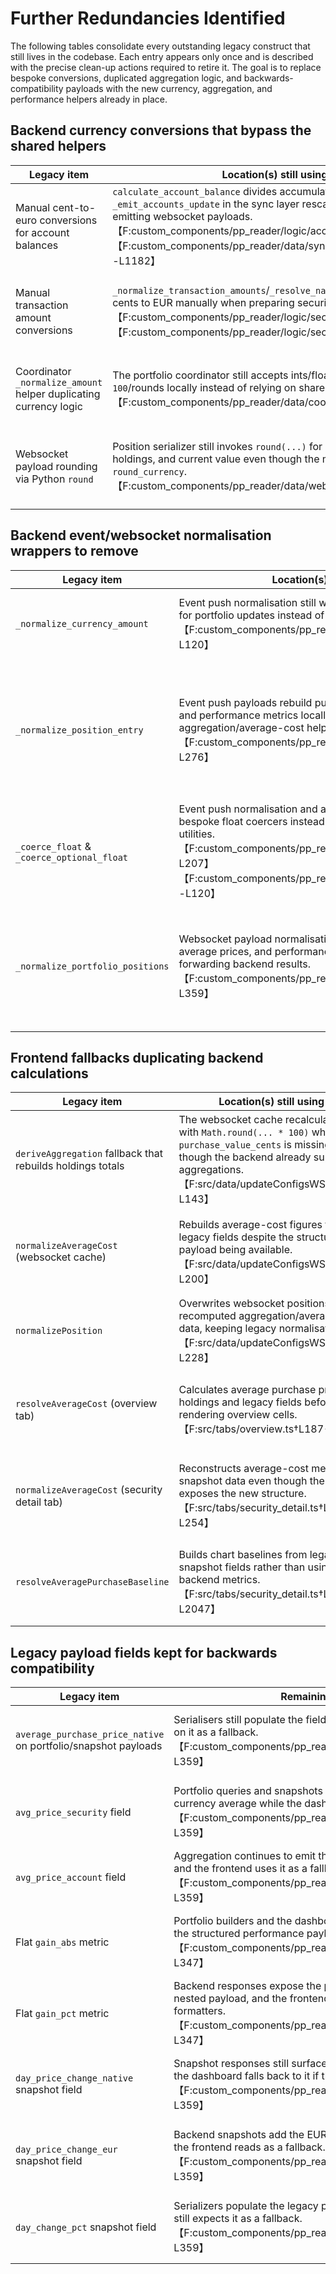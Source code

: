 # Further Redundancies Identified

The following tables consolidate every outstanding legacy construct that still lives in the codebase. Each entry appears only once and is described with the precise clean-up actions required to retire it. The goal is to replace bespoke conversions, duplicated aggregation logic, and backwards-compatibility payloads with the new currency, aggregation, and performance helpers already in place.

## Backend currency conversions that bypass the shared helpers

| Legacy item | Location(s) still using it | Cleanup actions to remove |
| --- | --- | --- |
| Manual cent-to-euro conversions for account balances | `calculate_account_balance` divides accumulated saldo by `100.0`, and `_emit_accounts_update` in the sync layer rescales raw balances before emitting websocket payloads.【F:custom_components/pp_reader/logic/accounting.py†L67-L72】【F:custom_components/pp_reader/data/sync_from_pclient.py†L1159-L1182】 | Replace all `/ 100` and bespoke rounding with `cent_to_eur` and `round_currency` so balances flow through the central currency utilities, then delete the redundant math once callers are updated.【F:custom_components/pp_reader/util/currency.py†L34-L69】 |
| Manual transaction amount conversions | `_normalize_transaction_amounts`/`_resolve_native_amount` convert cents to EUR manually when preparing security transaction payloads.【F:custom_components/pp_reader/logic/securities.py†L98-L125】【F:custom_components/pp_reader/logic/securities.py†L340-L405】 | Route every amount (gross, fees, taxes, native legs) through `cent_to_eur`/`round_currency`, update tests/fixtures accordingly, and then remove the legacy conversion paths from the securities module.【F:custom_components/pp_reader/util/currency.py†L34-L69】 |
| Coordinator `_normalize_amount` helper duplicating currency logic | The portfolio coordinator still accepts ints/floats and divides by `100`/rounds locally instead of relying on shared helpers.【F:custom_components/pp_reader/data/coordinator.py†L77-L92】 | Inline calls to `cent_to_eur` and `round_currency`, migrate every caller to the helpers, and drop the bespoke `_normalize_amount` implementation afterwards.【F:custom_components/pp_reader/util/currency.py†L34-L69】 |
| Websocket payload rounding via Python `round` | Position serializer still invokes `round(...)` for purchase value, gains, holdings, and current value even though the module imports `round_currency`.【F:custom_components/pp_reader/data/websocket.py†L308-L347】 | Swap each `round` usage for `round_currency`, ensure payload comparisons in tests use the shared helper, then remove any now-unused rounding utilities from the websocket module.【F:custom_components/pp_reader/util/currency.py†L53-L69】 |

## Backend event/websocket normalisation wrappers to remove

| Legacy item | Location(s) still using it | Cleanup actions to remove |
| --- | --- | --- |
| `_normalize_currency_amount` | Event push normalisation still wraps cent and float conversions for portfolio updates instead of trusting the shared helpers.【F:custom_components/pp_reader/data/event_push.py†L40-L120】 | Replace the helper body with `cent_to_eur`/`round_currency`, update callers to use the utility module directly, and delete the wrapper once nothing references it.【F:.docs/TODO_redundancy_cleanup_plan.md†L22-L25】【F:custom_components/pp_reader/util/currency.py†L34-L69】 |
| `_normalize_position_entry` | Event push payloads rebuild purchase totals, average prices, and performance metrics locally, ignoring the aggregation/average-cost helpers.【F:custom_components/pp_reader/data/event_push.py†L160-L276】 | Consume `aggregation`, `average_cost`, and `performance` objects returned by `compute_holdings_aggregation`, `select_average_cost`, and `select_performance_metrics`; remove manual recomputation after adjusting serializers/tests to expect the structured payloads.【F:.docs/TODO_redundancy_cleanup_plan.md†L142-L166】【F:custom_components/pp_reader/data/aggregations.py†L149-L330】【F:custom_components/pp_reader/data/performance.py†L83-L194】 |
| `_coerce_float` & `_coerce_optional_float` | Event push normalisation and aggregation helpers still define bespoke float coercers instead of trusting the shared currency utilities.【F:custom_components/pp_reader/data/event_push.py†L167-L207】【F:custom_components/pp_reader/data/aggregations.py†L62-L120】 | Replace these coercers with calls to `cent_to_eur`/`round_currency`, update payload builders to expect already-normalised data, and delete the bespoke helpers afterwards.【F:.docs/TODO_redundancy_cleanup_plan.md†L152-L160】【F:custom_components/pp_reader/util/currency.py†L34-L69】 |
| `_normalize_portfolio_positions` | Websocket payload normalisation recomputes purchase totals, average prices, and performance metrics rather than forwarding backend results.【F:custom_components/pp_reader/data/websocket.py†L272-L359】 | Pass through the backend-provided `aggregation`, `average_cost`, and `performance` blocks untouched, adjust frontend consumers to rely on those structures, and remove the redundant recomputation logic.【F:.docs/TODO_redundancy_cleanup_plan.md†L152-L217】【F:custom_components/pp_reader/data/aggregations.py†L86-L330】【F:custom_components/pp_reader/data/performance.py†L83-L194】 |

## Frontend fallbacks duplicating backend calculations

| Legacy item | Location(s) still using it | Cleanup actions to remove |
| --- | --- | --- |
| `deriveAggregation` fallback that rebuilds holdings totals | The websocket cache recalculates totals with `Math.round(... * 100)` when `purchase_value_cents` is missing, even though the backend already supplies full aggregations.【F:src/data/updateConfigsWS.ts†L72-L143】 | Trust the `HoldingsAggregation` payload from the server: remove the fallback, pipe incoming aggregation data directly into the cache, and update tests/storybook fixtures to expect server-calculated fields only.【F:.docs/TODO_redundancy_cleanup_plan.md†L130-L181】【F:custom_components/pp_reader/data/aggregations.py†L149-L330】 |
| `normalizeAverageCost` (websocket cache) | Rebuilds average-cost figures from legacy fields despite the structured payload being available.【F:src/data/updateConfigsWS.ts†L146-L200】 | Consume the `AverageCostPayload` emitted via `select_average_cost`, delete derived math, and refactor consumers to rely on the structured shape exclusively.【F:.docs/TODO_redundancy_cleanup_plan.md†L140-L181】【F:custom_components/pp_reader/data/aggregations.py†L209-L330】 |
| `normalizePosition` | Overwrites websocket positions with recomputed aggregation/average-cost data, keeping legacy normalisation alive.【F:src/data/updateConfigsWS.ts†L202-L228】 | Preserve the server-provided structures, limit the helper to shape validation, and remove manual recomputation after updating downstream callers (tables, charts) to read the nested payloads.【F:.docs/TODO_redundancy_cleanup_plan.md†L177-L243】 |
| `resolveAverageCost` (overview tab) | Calculates average purchase prices from holdings and legacy fields before rendering overview cells.【F:src/tabs/overview.ts†L187-L288】 | Render `average_cost` directly from the API payload, adjust UI components to read nested metrics, and drop the derived calculations plus their supporting tests/mocks.【F:.docs/TODO_redundancy_cleanup_plan.md†L182-L196】【F:custom_components/pp_reader/data/aggregations.py†L209-L330】 |
| `normalizeAverageCost` (security detail tab) | Reconstructs average-cost metrics from snapshot data even though the snapshot exposes the new structure.【F:src/tabs/security_detail.ts†L160-L254】 | Depend on the snapshot’s `average_cost` object, delete redundant recomputation, and update the detail view plus tests to expect the structured payload only.【F:.docs/TODO_redundancy_cleanup_plan.md†L187-L248】【F:custom_components/pp_reader/data/aggregations.py†L209-L330】 |
| `resolveAveragePurchaseBaseline` | Builds chart baselines from legacy snapshot fields rather than using backend metrics.【F:src/tabs/security_detail.ts†L1825-L2047】 | Switch the chart baseline to `average_cost`/`performance` metrics produced by the backend, prune fallback logic, and refresh chart fixtures to mirror the new source of truth.【F:.docs/TODO_redundancy_cleanup_plan.md†L187-L248】【F:custom_components/pp_reader/data/performance.py†L83-L194】 |

## Legacy payload fields kept for backwards compatibility

| Legacy item | Remaining usage | Cleanup actions to remove |
| --- | --- | --- |
| `average_purchase_price_native` on portfolio/snapshot payloads | Serialisers still populate the field and frontend normalisers rely on it as a fallback.【F:custom_components/pp_reader/data/websocket.py†L272-L359】 | Update clients to read `average_cost.native`, backfill fixtures, and remove the legacy field from serializers once all consumers migrate.【F:custom_components/pp_reader/data/aggregations.py†L149-L330】 |
| `avg_price_security` field | Portfolio queries and snapshots expose the legacy security-currency average while the dashboard still reads it.【F:custom_components/pp_reader/data/websocket.py†L272-L359】 | Transition both backend serializers and frontend consumers to `average_cost.security`, then drop the deprecated field after ensuring compatibility shims/tests are updated.【F:custom_components/pp_reader/data/aggregations.py†L149-L330】 |
| `avg_price_account` field | Aggregation continues to emit the account-currency average and the frontend uses it as a fallback.【F:custom_components/pp_reader/data/websocket.py†L272-L359】 | Migrate to `average_cost.account`, adjust payload parsing, and remove the legacy attribute once unused.【F:custom_components/pp_reader/data/aggregations.py†L149-L330】 |
| Flat `gain_abs` metric | Portfolio builders and the dashboard still copy this scalar from the structured performance payload.【F:custom_components/pp_reader/data/websocket.py†L308-L347】 | Read `performance.gain_abs` directly from `PerformanceMetricsPayload`, delete the flattened property, and adapt UI formatters/tests to the nested source.【F:custom_components/pp_reader/data/performance.py†L83-L194】 |
| Flat `gain_pct` metric | Backend responses expose the percentage gain alongside the nested payload, and the frontend retains it for legacy formatters.【F:custom_components/pp_reader/data/websocket.py†L308-L347】 | Use `performance.gain_pct` from the structured payload, remove redundant flattening, and update consumers/tests to the nested value.【F:custom_components/pp_reader/data/performance.py†L83-L194】 |
| `day_price_change_native` snapshot field | Snapshot responses still surface the native day change and the dashboard falls back to it if the nested payload is missing.【F:custom_components/pp_reader/data/websocket.py†L272-L359】 | Switch to `performance.day_change.price_change_native`, purge the fallback, and drop the legacy field after verifying front-end references are gone.【F:custom_components/pp_reader/data/performance.py†L83-L194】 |
| `day_price_change_eur` snapshot field | Backend snapshots add the EUR-denominated delta, which the frontend reads as a fallback.【F:custom_components/pp_reader/data/websocket.py†L272-L359】 | Consume `performance.day_change.price_change_eur`, remove duplicated values, and update tests/fixtures to expect only the nested payload.【F:custom_components/pp_reader/data/performance.py†L83-L194】 |
| `day_change_pct` snapshot field | Serializers populate the legacy percentage change while the UI still expects it as a fallback.【F:custom_components/pp_reader/data/websocket.py†L272-L359】 | Rely on `performance.day_change.change_pct`, delete the flat field after consumers migrate, and align validations/fixtures accordingly.【F:custom_components/pp_reader/data/performance.py†L83-L194】 |
